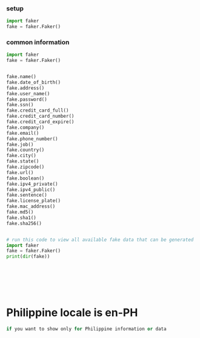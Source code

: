### setup
```python
import faker
fake = faker.Faker()
```



### common information
```python
import faker
fake = faker.Faker()


fake.name()
fake.date_of_birth()
fake.address()
fake.user_name()
fake.password()
fake.ssn()
fake.credit_card_full()
fake.credit_card_number()
fake.credit_card_expire()
fake.company()
fake.email()
fake.phone_number()
fake.job()
fake.country()
fake.city()
fake.state()
fake.zipcode()
fake.url()
fake.boolean()
fake.ipv4_private()
fake.ipv4_public()
fake.sentence()
fake.license_plate()
fake.mac_address()
fake.md5()
fake.sha1()
fake.sha256()


# run this code to view all available fake data that can be generated
import faker
fake = faker.Faker()
print(dir(fake))








```

# Philippine locale is en-PH
```python
if you want to show only for Philippine information or data
```





























